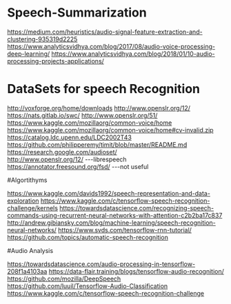 # Speech-Summarization
https://medium.com/heuristics/audio-signal-feature-extraction-and-clustering-935319d2225
https://www.analyticsvidhya.com/blog/2017/08/audio-voice-processing-deep-learning/
https://www.analyticsvidhya.com/blog/2018/01/10-audio-processing-projects-applications/


# DataSets for speech Recognition

http://voxforge.org/home/downloads
http://www.openslr.org/12/
https://nats.gitlab.io/swc/
http://www.openslr.org/51/
https://www.kaggle.com/mozillaorg/common-voice/home
https://www.kaggle.com/mozillaorg/common-voice/home#cv-invalid.zip
https://catalog.ldc.upenn.edu/LDC2002T43
https://github.com/philipperemy/timit/blob/master/README.md
https://research.google.com/audioset/   
http://www.openslr.org/12/   ---librespeech
https://annotator.freesound.org/fsd/  ---not useful


#Algortithyms

https://www.kaggle.com/davids1992/speech-representation-and-data-exploration
https://www.kaggle.com/c/tensorflow-speech-recognition-challenge/kernels
https://towardsdatascience.com/recognizing-speech-commands-using-recurrent-neural-networks-with-attention-c2b2ba17c837
http://andrew.gibiansky.com/blog/machine-learning/speech-recognition-neural-networks/
https://www.svds.com/tensorflow-rnn-tutorial/
https://github.com/topics/automatic-speech-recognition


#Audio Analysis

https://towardsdatascience.com/audio-processing-in-tensorflow-208f1a4103aa
https://data-flair.training/blogs/tensorflow-audio-recognition/
https://github.com/mozilla/DeepSpeech         
https://github.com/luuil/Tensorflow-Audio-Classification
https://www.kaggle.com/c/tensorflow-speech-recognition-challenge
